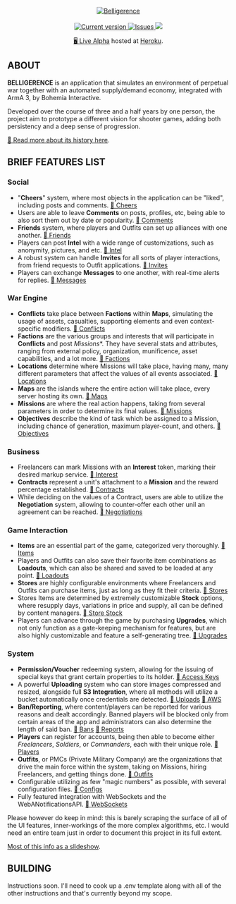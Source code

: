<p align="center">
  <a href="https://github.com/Neefay/Belligerence">
   <img src="https://belligerence-test-1.s3.us-east-2.amazonaws.com/data/logo2.png" alt="Belligerence">
  </a>
   <br/><br/>
  <a href="https://github.com/Neefay/Belligerence/commits/master">
    <img src="https://img.shields.io/github/package-json/v/Neefay/Belligerence.svg" alt="Current version">
  </a>
  <a href="https://github.com/Neefay/Belligerence/issues">
    <img src="https://img.shields.io/github/issues/Neefay/Belligerence.svg" alt="Issues">
  </a>
  <img src="https://img.shields.io/github/license/Neefay/Belligerence.svg">  
</p>
<p align="center">
  <a href="https://belligerence.herokuapp.com">🖥 Live Alpha</a> hosted at <a href="https://www.heroku.com/">Heroku</a>.
</p>

## ABOUT

**BELLIGERENCE** is an application that simulates an environment of perpetual war together with an automated supply/demand economy, integrated with ArmA 3, by Bohemia Interactive.

Developed over the course of three and a half years by one person, the project aim to prototype a different vision for shooter games, adding both persistency and a deep sense of progression.

[📄 Read more about its history here](https://belligerence.herokuapp.com/about).

## BRIEF FEATURES LIST

### Social
* "**Cheers**" system, where most objects in the application can be "liked", including posts and comments. [📂 Cheers](https://github.com/Neefay/Belligerence/tree/master/modules/cheers)
* Users are able to leave **Comments** on posts, profiles, etc, being able to also sort them out by date or popularity. [📂 Comments](https://github.com/Neefay/Belligerence/tree/master/modules/comments)
* **Friends** system, where players and Outfits can set up alliances with one another. [📂 Friends](https://github.com/Neefay/Belligerence/tree/master/modules/friends)
* Players can post **Intel** with a wide range of customizations, such as anonymity, pictures, and etc. [📂 Intel](https://github.com/Neefay/Belligerence/tree/master/modules/intel)
* A robust system can handle **Invites** for all sorts of player interactions, from friend requests to Outfit applications. [📂 Invites](https://github.com/Neefay/Belligerence/tree/master/modules/Invites)
* Players can exchange **Messages** to one another, with real-time alerts for replies. [📂 Messages](https://github.com/Neefay/Belligerence/tree/master/modules/messages)

### War Engine
* **Conflicts** take place between **Factions** within **Maps**, simulating the usage of assets, casualties, supporting elements and even context-specific modifiers. [📂 Conflicts](https://github.com/Neefay/Belligerence/tree/master/modules/conflicts)
* **Factions** are the various groups and interests that will participate in **Conflicts** and post *Missions**. They have several stats and attributes, ranging from external policy, organization, munificence, asset capabilities, and a lot more. [📂 Factions](https://github.com/Neefay/Belligerence/tree/master/modules/Factions)
* **Locations** determine where Missions will take place, having many, many different parameters that affect the values of all events associated. [📂 Locations](https://github.com/Neefay/Belligerence/tree/master/modules/locations)
* **Maps** are the islands where the entire action will take place, every server hosting its own. [📂 Maps](https://github.com/Neefay/Belligerence/tree/master/modules/maps)
* **Missions** are where the real action happens, taking from several parameters in order to determine its final values. [📂 Missions](https://github.com/Neefay/Belligerence/tree/master/modules/missions)
* **Objectives** describe the kind of task which be assigned to a Mission, including chance of generation, maximum player-count, and others. [📂 Objectives](https://github.com/Neefay/Belligerence/tree/master/modules/objectives)

### Business
* Freelancers can mark Missions with an **Interest** token, marking their desired markup service. [📂 Interest](https://github.com/Neefay/Belligerence/tree/master/modules/interest)
* **Contracts** represent a unit's attachment to a **Mission** and the reward percentage established. [📂 Contracts](https://github.com/Neefay/Belligerence/tree/master/modules/contracts)
* While deciding on the values of a Contract, users are able to utilize the **Negotiation** system, allowing to counter-offer each other unil an agreement can be reached. [📂 Negotiations](https://github.com/Neefay/Belligerence/tree/master/modules/negotiations)

### Game Interaction
* **Items** are an essential part of the game, categorized very thoroughly. [📂 Items](https://github.com/Neefay/Belligerence/tree/master/modules/items)
* Players and Outfits can also save their favorite item combinations as **Loadouts**, which can also be shared and saved to be loaded at any point. [📂 Loadouts](https://github.com/Neefay/Belligerence/tree/master/modules/loadouts)
* **Stores** are highly configurable environments where Freelancers and Outfits can purchase items, just as long as they fit their criteria. [📂 Stores](https://github.com/Neefay/Belligerence/tree/master/modules/stores)
* Stores Items are determined by extremely customizable **Stock** options, where resupply days, variations in price and supply, all can be defined by content managers. [📂 Store Stock](https://github.com/Neefay/Belligerence/tree/master/modules/store_stock)
* Players can advance through the game by purchasing **Upgrades**, which not only function as a gate-keeping mechanism for features, but are also highly customizable and feature a self-generating tree. [📂 Upgrades](https://github.com/Neefay/Belligerence/tree/master/modules/upgrades)

### System
* **Permission/Voucher** redeeming system, allowing for the issuing of special keys that grant certain properties to its holder. [📂 Access Keys](https://github.com/Neefay/Belligerence/tree/master/modules/access_keys)
* A powerful **Uploading** system who can store images compressed and resized, alongside full **S3 Integration**, where all methods will utilize a bucket automatically once credentials are detected. [📂 Uploads](https://github.com/Neefay/Belligerence/tree/master/modules/uploads) [📂 AWS](https://github.com/Neefay/Belligerence/tree/master/modules/aws)
* **Ban/Reporting**, where content/players can be reported for various reasons and dealt accordingly. Banned players will be blocked only from certain areas of the app and administrators can also determine the length of said ban. [📂 Bans](https://github.com/Neefay/Belligerence/tree/master/modules/uploads) [📂 Reports](https://github.com/Neefay/Belligerence/tree/master/modules/uploads)
* **Players** can register for accounts, being then able to become either *Freelancers*, *Soldiers*, or *Commanders*, each with their unique role. [📂 Players](https://github.com/Neefay/Belligerence/tree/master/modules/players)
* **Outfits**, or PMCs (Private Military Company) are the organizations that drive the main force within the system, taking on Missions, hiring Freelancers, and getting things done. [📂 Outfits](https://github.com/Neefay/Belligerence/tree/master/modules/pmc)
* Configurable utilizing as few "magic numbers" as possible, with several configuration files. [📂 Configs](https://github.com/Neefay/Belligerence/tree/master/configs)
* Fully featured integration with WebSockets and the WebANotificationsAPI. [📂 WebSockets](https://github.com/Neefay/Belligerence/tree/master/configs/websocket.js)


Please however do keep in mind: this is barely scraping the surface of all of the UI features, inner-workings of the more complex algorithms, etc. I would need an entire team just in order to document this project in its full extent.

[Most of this info as a slideshow](https://docs.google.com/presentation/d/14h-Q_-ig93-mOFMJ6zKH9dUW2TLvml0L3TQ5CmcA8KE/edit?usp=sharing).

## BUILDING

Instructions soon. I'll need to cook up a .env template along with all of the other instructions and that's currently beyond my scope.
